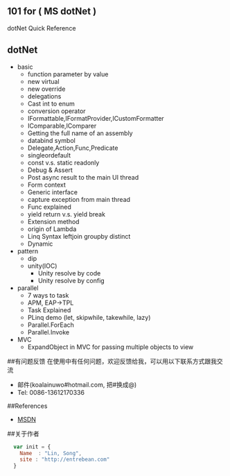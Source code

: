 ## 101 for ( MS dotNet )
dotNet Quick Reference

## dotNet

* basic
    * function parameter by value
    * new virtual
    * new override
    * delegations
    * Cast int to enum
    * conversion operator
    * IFormattable,IFormatProvider,ICustomFormatter
    * IComparable,IComparer
    * Getting the full name of an assembly
    * databind symbol
    * Delegate,Action,Func,Predicate
    * singleordefault
    * const v.s. static readonly
    * Debug & Assert
    * Post async result to the main UI thread
    * Form context
    * Generic interface
    * capture exception from main thread
    * Func explained
    * yield return v.s. yield break
    * Extension method
    * origin of Lambda
    * Linq Syntax leftjoin groupby distinct
    * Dynamic
* pattern
    * dip
    * unity(IOC)
        * Unity resolve by code
        * Unity resolve by config
* parallel
    * 7 ways to task
    * APM, EAP->TPL
    * Task Explained
    * PLinq demo (let, skipwhile, takewhile, lazy)
    * Parallel.ForEach
    * Parallel.Invoke
* MVC
    * ExpandObject in MVC for passing multiple objects to view

##有问题反馈
在使用中有任何问题，欢迎反馈给我，可以用以下联系方式跟我交流

* 邮件(koalainuwo#hotmail.com, 把#换成@)
* Tel: 0086-13612170336

##References

* [MSDN](http://msdn.microsoft.com/) 

##关于作者

```javascript
  var init = {
    Name  : "Lin, Song",
    site : "http://entrebean.com"
  }
```